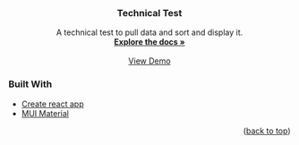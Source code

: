 <div id="top"></div>
<!--
*** Thanks for checking out the Best-README-Template. If you have a suggestion
*** that would make this better, please fork the repo and create a pull request
*** or simply open an issue with the tag "enhancement".
*** Don't forget to give the project a star!
*** Thanks again! Now go create something AMAZING! :D
-->


<!-- PROJECT LOGO -->
<br />
<div align="center">

<h3 align="center">Technical Test</h3>

  <p align="center">
    A technical test to pull data and sort and display it.
    <br />
    <a href="https://github.com/mansim123/technical-test"><strong>Explore the docs »</strong></a>
    <br />
    <br />
    <a href="https://superlative-dodol-559eaf.netlify.app/">View Demo</a>
  </p>
</div>




### Built With

* [Create react app](https://create-react-app.dev/)
* [MUI Material](https://mui.com/)

<p align="right">(<a href="#top">back to top</a>)</p>
